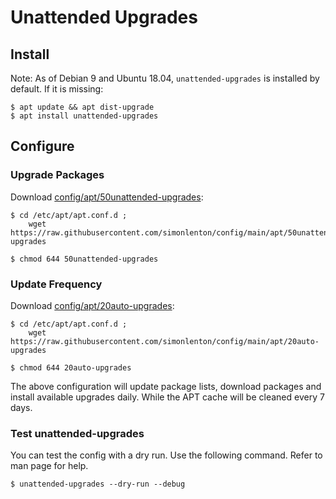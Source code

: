 # Unattended Upgrades

## Install

Note: As of Debian 9 and Ubuntu 18.04, `unattended-upgrades` is installed by default. If it is missing:

```console
$ apt update && apt dist-upgrade
$ apt install unattended-upgrades
```

## Configure

### Upgrade Packages

Download [config/apt/50unattended-upgrades](https://github.com/simonlenton/config/blob/main/apt/50unattended-upgrades):

```console
$ cd /etc/apt/apt.conf.d ;
    wget https://raw.githubusercontent.com/simonlenton/config/main/apt/50unattended-upgrades

$ chmod 644 50unattended-upgrades
```

### Update Frequency

Download [config/apt/20auto-upgrades](https://github.com/simonlenton/config/blob/main/apt/20auto-upgrades):

```console
$ cd /etc/apt/apt.conf.d ;
    wget https://raw.githubusercontent.com/simonlenton/config/main/apt/20auto-upgrades

$ chmod 644 20auto-upgrades
```

The above configuration will update package lists, download packages and install available upgrades daily. While the APT cache will be cleaned every 7 days.

### Test unattended-upgrades

You can test the config with a dry run. Use the following command. Refer to man page for help.

```console
$ unattended-upgrades --dry-run --debug
```
